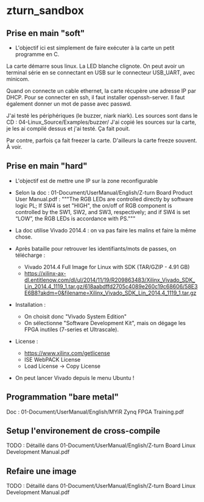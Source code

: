 # zturn_sandbox
## Prise en main "soft"
* L'objectif ici est simplement de faire exécuter à la carte un petit programme en C.

La carte démarre sous linux. La LED blanche clignote.
On peut avoir un terminal série en se connectant en USB sur le connecteur USB_UART, avec minicom.

Quand on connecte un cable ethernet, la carte récupère une adresse IP par DHCP. 
Pour se connecter en ssh, il faut installer openssh-server.
Il faut également donner un mot de passe avec passwd.

J'ai testé les périphériques (le buzzer, niark niark).
Les sources sont dans le CD : 04-Linux_Source/Examples/buzzer/
J'ai copié les sources sur la carte, je les ai compilé dessus et j'ai testé.
Ça fait pouit.

Par contre, parfois ça fait freezer la carte.
D'ailleurs la carte freeze souvent. À voir.

## Prise en main "hard"
* L'objectif est de mettre une IP sur la zone reconfigurable

* Selon la doc : 01-Document/UserManual/English/Z-turn Board Product User Manual.pdf : 
"""The RGB LEDs are controlled directly by software logic PL; If SW4 is set "HIGH",
the on/off of RGB component is controlled by the SW1, SW2, and SW3, respectively;
and if SW4 is set “LOW”, the RGB LEDs is accordance with PS."""

* La doc utilise Vivado 2014.4 : on va pas faire les malins et faire la même chose.
* Après bataille pour retrouver les identifiants/mots de passes, on télécharge :
	* Vivado 2014.4 Full Image for Linux with SDK (TAR/GZIP - 4.91 GB) 
	* https://xilinx-ax-dl.entitlenow.com/dl/ul/2014/11/19/R209863483/Xilinx_Vivado_SDK_Lin_2014.4_1119_1.tar.gz/618aabdffd2705c4089e260c19c68606/58E3E6B8?akdm=0&filename=Xilinx_Vivado_SDK_Lin_2014.4_1119_1.tar.gz

* Installation :
	* On choisit donc "Vivado System Edition"
	* On sélectionne "Software Development Kit", mais on dégage les FPGA inutiles (7-series et Ultrascale).

* License :
	* https://www.xilinx.com/getlicense
	* ISE WebPACK License
	* Load License -> Copy License

* On peut lancer Vivado depuis le menu Ubuntu !


## Programmation "bare metal"
Doc : 01-Document/UserManual/English/MYiR Zynq FPGA Training.pdf

## Setup l'environement de cross-compile
TODO : Détaillé dans 01-Document/UserManual/English/Z-turn Board Linux Development Manual.pdf

## Refaire une image 
TODO : Détaillé dans 01-Document/UserManual/English/Z-turn Board Linux Development Manual.pdf


